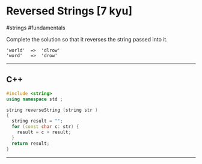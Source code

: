   
# Reversed Strings [7 kyu]

#strings #fundamentals 

Complete the solution so that it reverses the string passed into it.

```
'world'  =>  'dlrow'
'word'   =>  'drow'
```

---
## C++

```c++
#include <string>
using namespace std ; 

string reverseString (string str )
{
  string result = "";
  for (const char c: str) {
    result = c + result;
  }
  return result;
}
```

---
